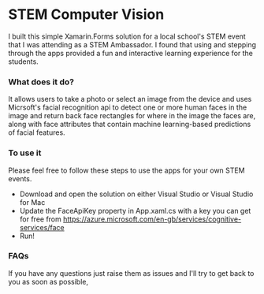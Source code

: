 # STEM Computer Vision

I built this simple Xamarin.Forms solution for a local school's STEM event that I was attending as a STEM Ambassador. I found that using and stepping through the apps provided a fun and interactive learning experience for the students. 

### What does it do?
It allows users to take a photo or select an image from the device and uses Micrsoft's facial recognition api to detect one or more human faces in the image and return back face rectangles for where in the image the faces are, along with face attributes that contain machine learning-based predictions of facial features.

### To use it
Please feel free to follow these steps to use the apps for your own STEM events. 

* Download and open the solution on either Visual Studio or Visual Studio for Mac
* Update the FaceApiKey property in App.xaml.cs with a key you can get for free from https://azure.microsoft.com/en-gb/services/cognitive-services/face
* Run! 

### FAQs
If you have any questions just raise them as issues and I'll try to get back to you as soon as possible, 
